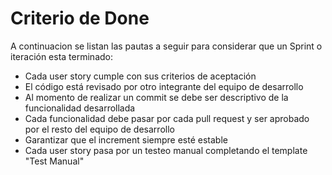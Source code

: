 # Criterio de Done

A continuacion se listan las pautas a seguir para considerar que un Sprint o iteración esta terminado:

- Cada user story cumple con sus criterios de aceptación
- El código está revisado por otro integrante del equipo de desarrollo 
- Al momento de realizar un commit se debe ser descriptivo de la funcionalidad desarrollada
- Cada funcionalidad debe pasar por cada pull request y ser aprobado por el resto del equipo de desarrollo
- Garantizar que el increment siempre esté estable
- Cada user story pasa por un testeo manual completando el template "Test Manual"